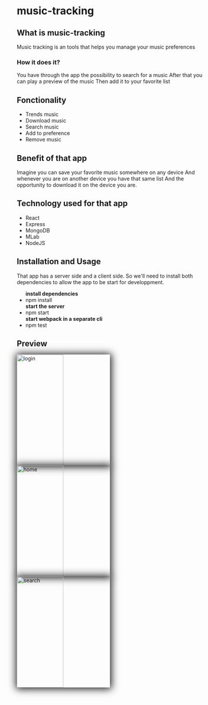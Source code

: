 # music-tracking
<h2>What is music-tracking</h2>
<p>Music tracking is an tools that helps you manage your music preferences</p>
<h3>How it does it?</h3>
<p>You have through the app the possibility to search for a music
   After that you can play a preview of the music
   Then add it to your favorite list
</p>
<h2>Fonctionality</h2>
<ul>
  <li>Trends music</li>
  <li>Download music</li>
  <li>Search music</li>
  <li>Add to preference</li>
  <li>Remove music</li>
</ul>

<h2>Benefit of that app</h2>
<p>
 Imagine you can save your favorite music somewhere on any device
 And whenever you are on another device you have that same list
 And the opportunity to download it on the device you are.
</p>

<h2>Technology used for that app</h2>
<ul>
  <li>React</li>
  <li>Express</li>
  <li>MongoDB</li>
  <li>MLab</li>
  <li>NodeJS</li>
</ul>
<h2>Installation and Usage</h2>
<p>That app has a server side and a client side. So we'll need to install both dependencies
   to allow the app to be start for developpment.
</p>
<ul>
<strong>install dependencies</strong>
  <li>npm install</li>
<strong>start the server</strong>
  <li>npm start</li>
<strong>start webpack in a separate cli</strong>
  <li>npm test</li>
</ul>
<h2>Preview</h2>
<img src="https://www.4shared.com/img/sQS598Xofi/s25/1631c4e6da0/login" style="width:50%; height: 300px; margin-left: 50px 25%; box-shadow: 1px 1px 20px 3px" alt="login"/>
<img src="https://www.4shared.com/img/MLBCROAkgm/s25/1631c4e7188/home" style="width:50%; height: 300px; margin-left: 50px 25%; box-shadow: 1px 1px 20px 3px" alt="home"/>
<img src="https://www.4shared.com/img/EZcsDg4Mee/s25/1631c4e7570/search" style="width:50%; height: 300px; margin-left: 50px 25%; box-shadow: 1px 1px 20px 3px" alt="search"/>
